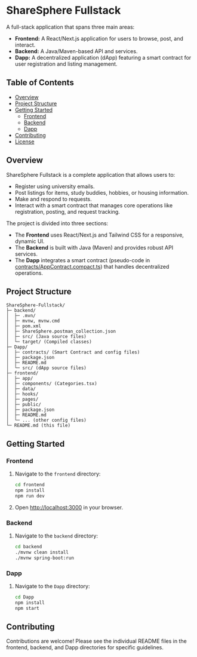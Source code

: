 # ShareSphere Fullstack

A full-stack application that spans three main areas:

- **Frontend:** A React/Next.js application for users to browse, post, and interact.
- **Backend:** A Java/Maven-based API and services.
- **Dapp:** A decentralized application (dApp) featuring a smart contract for user registration and listing management.

## Table of Contents

- [Overview](#overview)
- [Project Structure](#project-structure)
- [Getting Started](#getting-started)
    - [Frontend](#frontend)
    - [Backend](#backend)
    - [Dapp](#dapp)
- [Contributing](#contributing)
- [License](#license)

## Overview

ShareSphere Fullstack is a complete application that allows users to:
- Register using university emails.
- Post listings for items, study buddies, hobbies, or housing information.
- Make and respond to requests.
- Interact with a smart contract that manages core operations like registration, posting, and request tracking.

The project is divided into three sections:
- The **Frontend** uses React/Next.js and Tailwind CSS for a responsive, dynamic UI.
- The **Backend** is built with Java (Maven) and provides robust API services.
- The **Dapp** integrates a smart contract (pseudo-code in [contracts/AppContract.compact.ts](Dapp/contracts/AppContract.compact.ts)) that handles decentralized operations.

## Project Structure

```
ShareSphere-Fullstack/
├─ backend/
│  ├─ .mvn/
│  ├─ mvnw, mvnw.cmd
│  ├─ pom.xml
│  ├─ ShareSphere.postman_collection.json
│  ├─ src/ (Java source files)
│  └─ target/ (Compiled classes)
├─ Dapp/
│  ├─ contracts/ (Smart Contract and config files)
│  ├─ package.json
│  ├─ README.md
│  └─ src/ (dApp source files)
├─ frontend/
│  ├─ app/
│  ├─ components/ (Categories.tsx)
│  ├─ data/
│  ├─ hooks/
│  ├─ pages/
│  ├─ public/
│  ├─ package.json
│  ├─ README.md
│  └─ ... (other config files)
└─ README.md (this file)
```

## Getting Started

### Frontend

1. Navigate to the `frontend` directory:
     ```sh
     cd frontend
     npm install
     npm run dev
     ```
2. Open [http://localhost:3000](http://localhost:3000) in your browser.

### Backend

1. Navigate to the `backend` directory:
     ```sh
     cd backend
     ./mvnw clean install
     ./mvnw spring-boot:run
     ```

### Dapp

1. Navigate to the `Dapp` directory:
     ```sh
     cd Dapp
     npm install
     npm start
     ```

## Contributing

Contributions are welcome! Please see the individual README files in the frontend, backend, and Dapp directories for specific guidelines.
